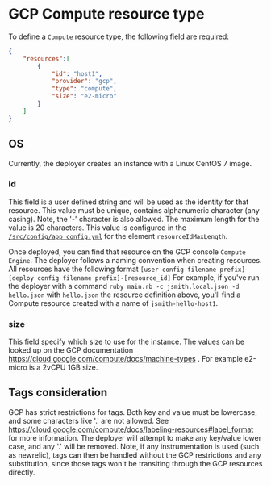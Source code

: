 # GCP Compute resource type

To define a `Compute` resource type, the following field are required:

```json
{
    "resources":[
        {
            "id": "host1",
            "provider": "gcp",
            "type": "compute",
            "size": "e2-micro"
        }
    ]
}
```

## OS

Currently, the deployer creates an instance with a Linux CentOS 7 image.

### id

This field is a user defined string and will be used as the identity for that resource.
This value must be unique, contains alphanumeric character (any casing). Note, the '-' character is also allowed.
The maximum length for the value is 20 characters. This value is configured in the [`/src/config/app_config.yml`](/src/config/app_config.yml) for the element `resourceIdMaxLength`.

Once deployed, you can find that resource on the GCP console `Compute Engine`.
The deployer follows a naming convention when creating resources. All resources have the following format `[user config filename prefix]-[deploy config filename prefix]-[resource_id]`
For example, if you've run the deployer with a command `ruby main.rb -c jsmith.local.json -d hello.json` with `hello.json` the resource definition above, you'll find a Compute resource created with a name of `jsmith-hello-host1`.

### size

This field specify which size to use for the instance. The values can be looked up on the GCP documentation https://cloud.google.com/compute/docs/machine-types .
For example e2-micro is a 2vCPU 1GB size.

## Tags consideration

GCP has strict restrictions for tags. Both key and value must be lowercase, and some characters like '.' are not allowed. See https://cloud.google.com/compute/docs/labeling-resources#label_format for more information.
The deployer will attempt to make any key/value lower case, and any '.' will be removed.
Note, if any instrumentation is used (such as newrelic), tags can then be handled without the GCP restrictions and any substitution, since those tags won't be transiting through the GCP resources directly.


